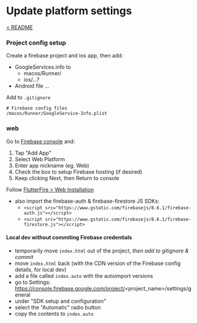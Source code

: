 # Update platform settings

[< README](../README.md)

### Project config setup 

Create a firebase project and ios app, then add: 
- GoogleServices.info to 
  - macos/Runner/ 
  - ios/…? 
- Android file … 

Add to `.gitignore`
```.gitignore
# Firebase config files
/macos/Runner/GoogleService-Info.plist
```

### web 

Go to [Firebase console](https://console.firebase.google.com/) and:
1. Tap "Add App"
2. Select Web Platform 
3. Enter app nickname (eg. Web)
4. Check the box to setup Firebase hosting (if desired)
5. Keep clicking Next, then Return to console

Follow [FlutterFire > Web Installation](https://firebase.flutter.dev/docs/installation/web)
- also import the firebase-auth & firebase-firestore JS SDKs: 
  - `<script src="https://www.gstatic.com/firebasejs/8.6.1/firebase-auth.js"></script>`
  - `<script src="https://www.gstatic.com/firebasejs/8.6.1/firebase-firestore.js"></script>`

#### Local dev without commiting Firebase credentials

- temporarily move `index.html` out of the project, *then add to gitignore & commit*
- move `index.html` back (with the CDN version of the Firebase config details, for local dev)
- add a file called `index.auto` with the autoimport versions 
- go to Settings: https://console.firebase.google.com/project/<project_name>/settings/general 
- under "SDK setup and configuration" 
- select the "Automatic" radio button
- copy the contents to `index.auto`

